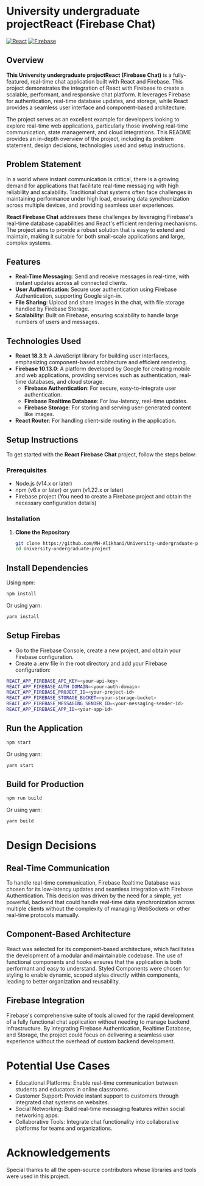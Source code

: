 # University undergraduate projectReact (Firebase Chat)

[![React](https://img.shields.io/badge/React-18.3.1-blue.svg)](https://reactjs.org/)
[![Firebase](https://img.shields.io/badge/Firebase-10.13.0-yellow.svg)](https://firebase.google.com/)

## Overview

**This University undergraduate projectReact (Firebase Chat)** is a fully-featured, real-time chat application built with React and Firebase. This project demonstrates the integration of React with Firebase to create a scalable, performant, and responsive chat platform. It leverages Firebase for authentication, real-time database updates, and storage, while React provides a seamless user interface and component-based architecture.

The project serves as an excellent example for developers looking to explore real-time web applications, particularly those involving real-time communication, state management, and cloud integrations. This README provides an in-depth overview of the project, including its problem statement, design decisions, technologies used and setup instructions.

## Problem Statement

In a world where instant communication is critical, there is a growing demand for applications that facilitate real-time messaging with high reliability and scalability. Traditional chat systems often face challenges in maintaining performance under high load, ensuring data synchronization across multiple devices, and providing seamless user experiences.

**React Firebase Chat** addresses these challenges by leveraging Firebase's real-time database capabilities and React's efficient rendering mechanisms. The project aims to provide a robust solution that is easy to extend and maintain, making it suitable for both small-scale applications and large, complex systems.

## Features

- **Real-Time Messaging**: Send and receive messages in real-time, with instant updates across all connected clients.
- **User Authentication**: Secure user authentication using Firebase Authentication, supporting Google sign-in.
- **File Sharing**: Upload and share images in the chat, with file storage handled by Firebase Storage.
- **Scalability**: Built on Firebase, ensuring scalability to handle large numbers of users and messages.

## Technologies Used

- **React 18.3.1**: A JavaScript library for building user interfaces, emphasizing component-based architecture and efficient rendering.
- **Firebase 10.13.0**: A platform developed by Google for creating mobile and web applications, providing services such as authentication, real-time databases, and cloud storage.
  - **Firebase Authentication**: For secure, easy-to-integrate user authentication.
  - **Firebase Realtime Database**: For low-latency, real-time updates.
  - **Firebase Storage**: For storing and serving user-generated content like images.
- **React Router**: For handling client-side routing in the application.

## Setup Instructions

To get started with the **React Firebase Chat** project, follow the steps below:

### Prerequisites

- Node.js (v14.x or later)
- npm (v6.x or later) or yarn (v1.22.x or later)
- Firebase project (You need to create a Firebase project and obtain the necessary configuration details)

### Installation

1. **Clone the Repository**
   ```bash
   git clone https://github.com/MH-Alikhani/University-undergraduate-project.git
   cd University-undergraduate-project
   ```

## Install Dependencies

Using npm:

```bash
npm install
```

Or using yarn:

```bash
yarn install
```

## Setup Firebas

- Go to the Firebase Console, create a new project, and obtain your Firebase configuration.
- Create a .env file in the root directory and add your Firebase configuration:

```bash
REACT_APP_FIREBASE_API_KEY=<your-api-key>
REACT_APP_FIREBASE_AUTH_DOMAIN=<your-auth-domain>
REACT_APP_FIREBASE_PROJECT_ID=<your-project-id>
REACT_APP_FIREBASE_STORAGE_BUCKET=<your-storage-bucket>
REACT_APP_FIREBASE_MESSAGING_SENDER_ID=<your-messaging-sender-id>
REACT_APP_FIREBASE_APP_ID=<your-app-id>
```

## Run the Application

```bash
npm start
```

Or using yarn:

```bash
yarn start
```

## Build for Production

```bash
npm run build
```

Or using yarn:

```bash
yarn build
```

# Design Decisions

## Real-Time Communication

To handle real-time communication, Firebase Realtime Database was chosen for its low-latency updates and seamless integration with Firebase Authentication. This decision was driven by the need for a simple, yet powerful, backend that could handle real-time data synchronization across multiple clients without the complexity of managing WebSockets or other real-time protocols manually.

## Component-Based Architecture

React was selected for its component-based architecture, which facilitates the development of a modular and maintainable codebase. The use of functional components and hooks ensures that the application is both performant and easy to understand. Styled Components were chosen for styling to enable dynamic, scoped styles directly within components, leading to better organization and reusability.

## Firebase Integration

Firebase's comprehensive suite of tools allowed for the rapid development of a fully functional chat application without needing to manage backend infrastructure. By integrating Firebase Authentication, Realtime Database, and Storage, the project could focus on delivering a seamless user experience without the overhead of custom backend development.

# Potential Use Cases

- Educational Platforms: Enable real-time communication between students and educators in online classrooms.
- Customer Support: Provide instant support to customers through integrated chat systems on websites.
- Social Networking: Build real-time messaging features within social networking apps.
- Collaborative Tools: Integrate chat functionality into collaborative platforms for teams and organizations.

# Acknowledgements

Special thanks to all the open-source contributors whose libraries and tools were used in this project.
